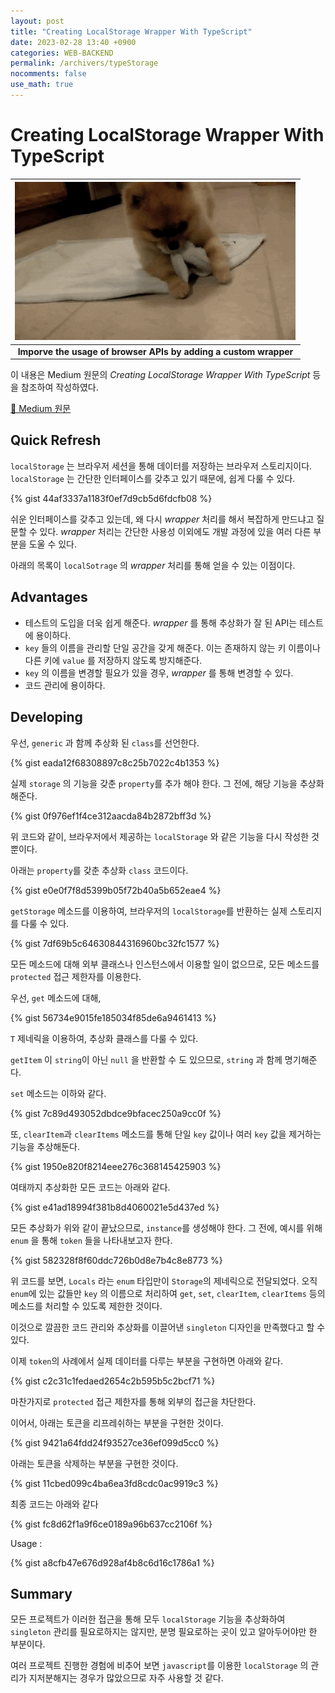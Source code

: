 ```yaml
---
layout: post
title: "Creating LocalStorage Wrapper With TypeScript"
date: 2023-02-28 13:40 +0900
categories: WEB-BACKEND
permalink: /archivers/typeStorage
nocomments: false
use_math: true
---
```


# Creating LocalStorage Wrapper With TypeScript

|    ![wrapDog](/assets/posts/2023-02-27-TypeStorage/wrapdog.gif)     |
| :-----------------------------------------------------------------: |
| <b>Imporve the usage of browser APIs by adding a custom wrapper</b> |

이 내용은 Medium 원문의 _Creating LocalStorage Wrapper With TypeScript_ 등을 참조하여 작성하였다.

[🔗 Medium 원문](https://betterprogramming.pub/creating-localstorage-wrapper-with-typescript-7ff6b71b35cb)

## Quick Refresh

`localStorage` 는 브라우저 세션을 통해 데이터를 저장하는 브라우저 스토리지이다. `localStorage` 는 간단한 인터페이스를 갖추고 있기 때문에, 쉽게 다룰 수 있다.

{% gist 44af3337a1183f0ef7d9cb5d6fdcfb08 %}

쉬운 인터페이스를 갖추고 있는데, 왜 다시 *wrapper* 처리를 해서 복잡하게 만드냐고 질문할 수 있다. *wrapper* 처리는 간단한 사용성 이외에도 개발 과정에 있을 여러 다른 부분을 도울 수 있다.

아래의 목록이 `localSotrage` 의 *wrapper* 처리를 통해 얻을 수 있는 이점이다.

## Advantages

+ 테스트의 도입을 더욱 쉽게 해준다. *wrapper* 를 통해 추상화가 잘 된 API는 테스트에 용이하다.
+ `key` 들의 이름을 관리할 단일 공간을 갖게 해준다. 이는 존재하지 않는 키 이름이나 다른 키에 `value` 를 저장하지 않도록 방지해준다.
+ `key` 의 이름을 변경할 필요가 있을 경우, *wrapper* 를 통해 변경할 수 있다.
+ 코드 관리에 용이하다.

## Developing

우선, `generic` 과 함께 추상화 된 `class`를 선언한다.

{% gist eada12f68308897c8c25b7022c4b1353 %}

실제 `storage` 의 기능을 갖춘 `property`를 추가 해야 한다. 그 전에, 해당 기능을 추상화해준다.

{% gist 0f976ef1f4ce312aacda84b2872bff3d %}

위 코드와 같이, 브라우저에서 제공하는 `localStorage` 와 같은 기능을 다시 작성한 것 뿐이다.

아래는 `property`를 갖춘 추상화 `class` 코드이다.

{% gist e0e0f7f8d5399b05f72b40a5b652eae4 %}

`getStorage` 메소드를 이용하여, 브라우저의 `localStorage`를 반환하는 실제 스토리지를 다룰 수 있다.

{% gist 7df69b5c64630844316960bc32fc1577 %}

모든 메소드에 대해 외부 클래스나 인스턴스에서 이용할 일이 없으므로, 모든 메소드를 `protected` 접근 제한자를 이용한다.

우선, `get` 메소드에 대해,

{% gist 56734e9015fe185034f85de6a9461413 %}

`T` 제네릭을 이용하여, 추상화 클래스를 다룰 수 있다.

`getItem` 이 `string`이 아닌 `null` 을 반환할 수 도 있으므로, `string` 과 함께 명기해준다.

`set` 메소드는 이하와 같다.

{% gist 7c89d493052dbdce9bfacec250a9cc0f %}

또, `clearItem`과 `clearItems` 메소드를 통해 단일 `key` 값이나 여러 `key` 값을 제거하는 기능을 추상해둔다.

{% gist 1950e820f8214eee276c368145425903 %}

여태까지 추상화한 모든 코드는 아래와 같다.

{% gist e41ad18994f381b8d4060021e5d437ed %}

모든 추상화가 위와 같이 끝났으므로, `instance`를 생성해야 한다. 그 전에, 예시를 위해 `enum` 을 통해 `token` 들을 나타내보고자 한다.

{% gist 582328f8f60ddc726b0d8e7b4c8e8773 %}

위 코드를 보면, `Locals` 라는 `enum` 타입만이 `Storage`의 제네릭으로 전달되었다. 오직 `enum`에 있는 값들만 `key` 의 이름으로 처리하여 `get`, `set`, `clearItem`, `clearItems` 등의 메소드를 처리할 수 있도록 제한한 것이다.

이것으로 깔끔한 코드 관리와 추상화를 이끌어낸 `singleton` 디자인을 만족했다고 할 수 있다.

이제 `token`의 사례에서 실제 데이터를 다루는 부분을 구현하면 아래와 같다.

{% gist c2c31c1fedaed2654c2b595b5c2bcf71 %}

마찬가지로 `protected` 접근 제한자를 통해 외부의 접근을 차단한다.

이어서, 아래는 토큰을 리프레쉬하는 부분을 구현한 것이다.

{% gist 9421a64fdd24f93527ce36ef099d5cc0 %}

아래는 토큰을 삭제하는 부분을 구현한 것이다.

{% gist 11cbed099c4ba6ea3fd8cdc0ac9919c3 %}

최종 코드는 아래와 같다

{% gist fc8d62f1a9f6ce0189a96b637cc2106f %}

Usage :

{% gist a8cfb47e676d928af4b8c6d16c1786a1 %}

## Summary

모든 프로젝트가 이러한 접근을 통해 모두 `localStorage` 기능을 추상화하여 `singleton` 관리를 필요로하지는 않지만, 분명 필요로하는 곳이 있고 알아두어야만 한 부분이다.

여러 프로젝트 진행한 경험에 비추어 보면 `javascript`를 이용한 `localStorage` 의 관리가 지저분해지는 경우가 많았으므로 자주 사용할 것 같다.